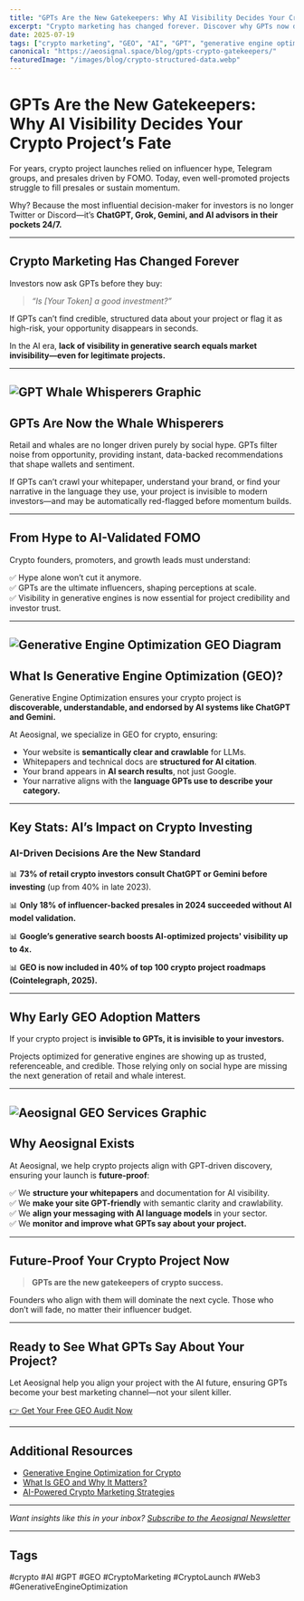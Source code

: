 ```yaml
---
title: "GPTs Are the New Gatekeepers: Why AI Visibility Decides Your Crypto Project’s Fate"
excerpt: "Crypto marketing has changed forever. Discover why GPTs now decide your project's success and how Generative Engine Optimization (GEO) ensures your crypto project is visible, credible, and endorsed by AI advisors."
date: 2025-07-19
tags: ["crypto marketing", "GEO", "AI", "GPT", "generative engine optimization"]
canonical: "https://aeosignal.space/blog/gpts-crypto-gatekeepers/"
featuredImage: "/images/blog/crypto-structured-data.webp"
---
```


# GPTs Are the New Gatekeepers: Why AI Visibility Decides Your Crypto Project’s Fate

For years, crypto project launches relied on influencer hype, Telegram groups, and presales driven by FOMO. Today, even well-promoted projects struggle to fill presales or sustain momentum.

Why? Because the most influential decision-maker for investors is no longer Twitter or Discord—it’s **ChatGPT, Grok, Gemini, and AI advisors in their pockets 24/7.**

---

## Crypto Marketing Has Changed Forever

Investors now ask GPTs before they buy:

> *“Is [Your Token] a good investment?”*

If GPTs can’t find credible, structured data about your project or flag it as high-risk, your opportunity disappears in seconds.

In the AI era, **lack of visibility in generative search equals market invisibility—even for legitimate projects.**

---

## ![GPT Whale Whisperers Graphic](/images/blog/gpt-whale-whisperers.webp)

## GPTs Are Now the Whale Whisperers

Retail and whales are no longer driven purely by social hype. GPTs filter noise from opportunity, providing instant, data-backed recommendations that shape wallets and sentiment.

If GPTs can’t crawl your whitepaper, understand your brand, or find your narrative in the language they use, your project is invisible to modern investors—and may be automatically red-flagged before momentum builds.

---

## From Hype to AI-Validated FOMO

Crypto founders, promoters, and growth leads must understand:

✅ Hype alone won’t cut it anymore.  
✅ GPTs are the ultimate influencers, shaping perceptions at scale.  
✅ Visibility in generative engines is now essential for project credibility and investor trust.

---

## ![Generative Engine Optimization GEO Diagram](/images/blog/geo-for-crypto.webp)

## What Is Generative Engine Optimization (GEO)?

Generative Engine Optimization ensures your crypto project is **discoverable, understandable, and endorsed by AI systems like ChatGPT and Gemini.**

At Aeosignal, we specialize in GEO for crypto, ensuring:

- Your website is **semantically clear and crawlable** for LLMs.
- Whitepapers and technical docs are **structured for AI citation**.
- Your brand appears in **AI search results**, not just Google.
- Your narrative aligns with the **language GPTs use to describe your category.**

---

## Key Stats: AI’s Impact on Crypto Investing

### AI-Driven Decisions Are the New Standard

📊 **73% of retail crypto investors consult ChatGPT or Gemini before investing** (up from 40% in late 2023).

📊 **Only 18% of influencer-backed presales in 2024 succeeded without AI model validation.**

📊 **Google’s generative search boosts AI-optimized projects' visibility up to 4x.**

📊 **GEO is now included in 40% of top 100 crypto project roadmaps (Cointelegraph, 2025).**

---

## Why Early GEO Adoption Matters

If your crypto project is **invisible to GPTs, it is invisible to your investors.**

Projects optimized for generative engines are showing up as trusted, referenceable, and credible. Those relying only on social hype are missing the next generation of retail and whale interest.

---

## ![Aeosignal GEO Services Graphic](/images/blog/aeosignal-geo-services.webp)

## Why Aeosignal Exists

At Aeosignal, we help crypto projects align with GPT-driven discovery, ensuring your launch is **future-proof**:

✅ We **structure your whitepapers** and documentation for AI visibility.  
✅ We **make your site GPT-friendly** with semantic clarity and crawlability.  
✅ We **align your messaging with AI language models** in your sector.  
✅ We **monitor and improve what GPTs say about your project.**

---

## Future-Proof Your Crypto Project Now

> **GPTs are the new gatekeepers of crypto success.**

Founders who align with them will dominate the next cycle. Those who don’t will fade, no matter their influencer budget.

---

## Ready to See What GPTs Say About Your Project?

Let Aeosignal help you align your project with the AI future, ensuring GPTs become your best marketing channel—not your silent killer.

[👉 Get Your Free GEO Audit Now](/geo-audit/)

---

## Additional Resources

- [Generative Engine Optimization for Crypto](/services/geo/)
- [What Is GEO and Why It Matters?](/blog/what-is-geo/)
- [AI-Powered Crypto Marketing Strategies](/blog/ai-crypto-marketing-strategies/)

---

*Want insights like this in your inbox? [Subscribe to the Aeosignal Newsletter](/newsletter/)*

---

## Tags

#crypto #AI #GPT #GEO #CryptoMarketing #CryptoLaunch #Web3 #GenerativeEngineOptimization

